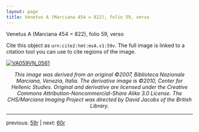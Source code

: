 ```yaml
---
layout: page
title: Venetus A (Marciana 454 = 822), folio 59, verso
---
```


Venetus A (Marciana 454 = 822), folio 59, verso

Cite this object as `urn:cite2:hmt:msA.v1:59v`.  The full image is linked to a citation tool you can use to cite regions of the image.

[![VA059VN_0561](http://www.homermultitext.org/iipsrv?IIIF=/project/homer/pyramidal/deepzoom/hmt/vaimg/2017a/VA059VN_0561.tif/full/800,/0/default.jpg)](http://www.homermultitext.org/ict2/?urn=urn:cite2:hmt:vaimg.2017a:VA059VN_0561) 

<p style="text-align: center; font-style: italic;">This image was derived from an original ©2007, Biblioteca Nazionale Marciana, Venezia, Italia. The derivative image is ©2010, Center for Hellenic Studies. Original and derivative are licensed under the Creative Commons Attribution-Noncommercial-Share Alike 3.0 License. The CHS/Marciana Imaging Project was directed by David Jacobs of the British Library.</p>

---

previous: [59r](../59r/) | next: [60r](../60r/)